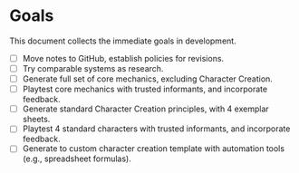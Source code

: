 # Goals

This document collects the immediate goals in development.

- [ ] Move notes to GitHub, establish policies for revisions.
- [ ] Try comparable systems as research.
- [ ] Generate full set of core mechanics, excluding Character Creation.
- [ ] Playtest core mechanics with trusted informants, and incorporate feedback.
- [ ] Generate standard Character Creation principles, with 4 exemplar sheets.
- [ ] Playtest 4 standard characters with trusted informants, and incorporate feedback.
- [ ] Generate to custom character creation template with automation tools (e.g., spreadsheet formulas).
